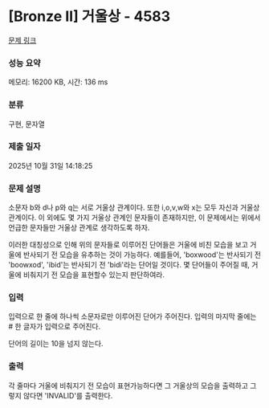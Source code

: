 # [Bronze II] 거울상 - 4583 

[문제 링크](https://www.acmicpc.net/problem/4583) 

### 성능 요약

메모리: 16200 KB, 시간: 136 ms

### 분류

구현, 문자열

### 제출 일자

2025년 10월 31일 14:18:25

### 문제 설명

<p>소문자 b와 d나 p와 q는 서로 거울상 관계이다. 또한 i,o,v,w와 x는 모두 자신과 거울상 관계이다. 이 외에도 몇 가지 거울상 관계인 문자들이 존재하지만, 이 문제에서는 위에서 언급한 문자들만 거울상 관계로 생각하도록 하자.</p>

<p>이러한 대칭성으로 인해 위의 문자들로 이루어진 단어들은 거울에 비친 모습을 보고 거울에 반사되기 전 모습을 유추하는 것이 가능하다. 예를들어, 'boxwood'는 반사되기 전 'boowxod', 'ibid'는 반사되기 전 'bidi'라는 단어일 것이다. 몇 단어들이 주어질 때, 거울에 비춰지기 전 모습을 표현할수 있는지 판단하여라.</p>

### 입력 

 <p>입력으로 한 줄에 하나씩 소문자로만 이루어진 단어가 주어진다. 입력의 마지막 줄에는 # 한 글자가 입력으로 주어진다.</p>

<p>단어의 길이는 10을 넘지 않는다.</p>

### 출력 

 <p>각 줄마다 거울에 비춰지기 전 모습이 표현가능하다면 그 거울상의 모습을 출력하고 그렇지 않다면 'INVALID'를 출력한다.</p>

